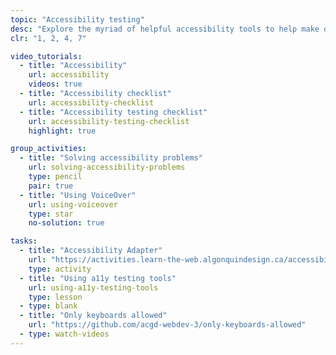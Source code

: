 ```yaml
---
topic: "Accessibility testing"
desc: "Explore the myriad of helpful accessibility tools to help make our websites truly humanist."
clr: "1, 2, 4, 7"

video_tutorials:
  - title: "Accessibility"
    url: accessibility
    videos: true
  - title: "Accessibility checklist"
    url: accessibility-checklist
  - title: "Accessibility testing checklist"
    url: accessibility-testing-checklist
    highlight: true

group_activities:
  - title: "Solving accessibility problems"
    url: solving-accessibility-problems
    type: pencil
    pair: true
  - title: "Using VoiceOver"
    url: using-voiceover
    type: star
    no-solution: true

tasks:
  - title: "Accessibility Adapter"
    url: "https://activities.learn-the-web.algonquindesign.ca/accessibility-adapter/"
    type: activity
  - title: "Using a11y testing tools"
    url: using-a11y-testing-tools
    type: lesson
  - type: blank
  - title: "Only keyboards allowed"
    url: "https://github.com/acgd-webdev-3/only-keyboards-allowed"
  - type: watch-videos
---
```

